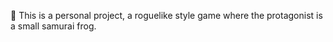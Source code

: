 :frog:
This is a personal project, a roguelike style game where the protagonist is a small samurai frog. 
